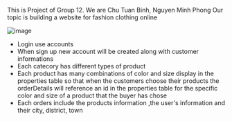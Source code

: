 This is Project of Group 12.
We are Chu Tuan Binh, Nguyen Minh Phong
Our topic is building a website for fashion clothing online

![image](https://user-images.githubusercontent.com/78080819/206917743-32af2122-433c-4041-b248-334e605d8568.png)

- Login use accounts
- When sign up new account will be created along with customer informations
- Each catecory has different types of product
- Each product has many combinations of color and size display in the properties table so that when the customers choose their products
the orderDetails will reference an id in the properties table for the specific color and size of a product that the buyer has chose
- Each orders include the products information ,the user's information and their city, district, town
